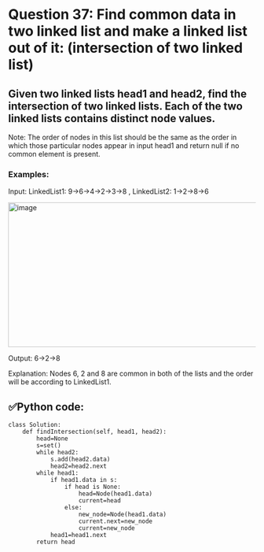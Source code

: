 # Question 37: Find common data in two linked list and make a linked list out of it: (intersection of two linked list)

## Given two linked lists head1 and head2, find the intersection of two linked lists. Each of the two linked lists contains distinct node values.
Note: The order of nodes in this list should be the same as the order in which those particular nodes appear in input head1 and return null if no common element is present.

### Examples:

Input: LinkedList1: 9->6->4->2->3->8 , LinkedList2: 1->2->8->6

  <img width="623" height="294" alt="image" src="https://github.com/user-attachments/assets/c124aeab-4fb4-4695-a5b3-999403172ef6" />

Output: 6->2->8

Explanation: Nodes 6, 2 and 8 are common in both of the lists and the order will be according to LinkedList1. 

##  ✅Python code:

```
class Solution:
    def findIntersection(self, head1, head2):
        head=None
        s=set()
        while head2:
            s.add(head2.data)
            head2=head2.next
        while head1:
            if head1.data in s:
                if head is None:
                    head=Node(head1.data)
                    current=head
                else:
                    new_node=Node(head1.data)
                    current.next=new_node
                    current=new_node
            head1=head1.next
        return head
